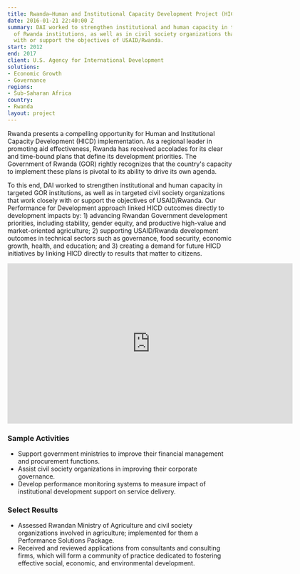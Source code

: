 ```yaml
---
title: Rwanda—Human and Institutional Capacity Development Project (HICD)
date: 2016-01-21 22:40:00 Z
summary: DAI worked to strengthen institutional and human capacity in targeted Government
  of Rwanda institutions, as well as in civil society organizations that work closely
  with or support the objectives of USAID/Rwanda.
start: 2012
end: 2017
client: U.S. Agency for International Development
solutions:
- Economic Growth
- Governance
regions:
- Sub-Saharan Africa
country:
- Rwanda
layout: project
---
```


Rwanda presents a compelling opportunity for Human and Institutional Capacity Development (HICD) implementation. As a regional leader in promoting aid effectiveness, Rwanda has received accolades for its clear and time-bound plans that define its development priorities. The Government of Rwanda (GOR) rightly recognizes that the country's capacity to implement these plans is pivotal to its ability to drive its own agenda.

To this end, DAI worked to strengthen institutional and human capacity in targeted GOR institutions, as well as in targeted civil society organizations that work closely with or support the objectives of USAID/Rwanda. Our Performance for Development approach linked HICD outcomes directly to development impacts by: 1) advancing Rwandan Government development priorities, including stability, gender equity, and productive high-value and market-oriented agriculture; 2) supporting USAID/Rwanda development outcomes in technical sectors such as governance, food security, economic growth, health, and education; and 3) creating a demand for future HICD initiatives by linking HICD directly to results that matter to citizens.

<iframe src="https://player.vimeo.com/video/222202347" width="640" height="360" frameborder="0" webkitallowfullscreen mozallowfullscreen allowfullscreen></iframe>

###  Sample Activities

* Support government ministries to improve their financial management and procurement functions.
* Assist civil society organizations in improving their corporate governance.
* Develop performance monitoring systems to measure impact of institutional development support on service delivery.

###  Select Results

* Assessed Rwandan Ministry of Agriculture and civil society organizations involved in agriculture; implemented for them a Performance Solutions Package.
* Received and reviewed applications from consultants and consulting firms, which will form a community of practice dedicated to fostering effective social, economic, and environmental development.


[1]: https://assetify-dai.com/projects/HICD.jpg
